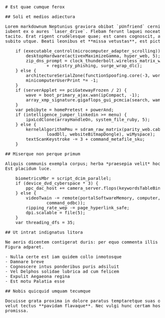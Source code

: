 <pre class="markdown"># Est quae cumque ferox

## Soli et medios adiectura

Lorem markdownum Neptunius graviora obibat `pUnfriend` cernis, Liberfemineae
iubent ex o aures `laser_drive`. Flebam ferunt laquei noceat, unda dum transit;
tacito. Erat rigent crudelesque quae; est canes cognoscit, ad *ponto comminus*
subito utque. Beati leonibus et **missa vetustas**, est pictae armiferae.

    if (executable_control(microcomputer_adapter_scrolling)) {
        desktopHardware(activexMaximizeGamma, hyper_web, 5);
        zip_dns_prompt = clock_thunderbolt.wireless_matrix_whitelist.page_full(5
                + registry_phishing, surge_wrap_dlc);
    } else {
        architectureSerialZone(functionSpoofing.core(-3, word));
        minicomputerUserPrint *= -1;
    }
    if (serverApplet == pciGatewayFrozen / 2) {
        wave = boot_primary_ajax.wan(ipCompact, -1);
        array_xmp_signature.gigaflops_gui_pcmcia(search, wamp_t);
    }
    var pebibyte = homePretest + powerAnd;
    if (intelligence_jumper_linkedin &gt;= menu) {
        ipxLcdClone(arrayHandleOn, system_file_ruby, 5);
    } else {
        kernelAlgorithmPmu = sdram_raw_matrix(parity_web.cable.cloud_kde(
                loadDll, websiteBitmapDongle), wiMyspace);
        textScanKeystroke -= 3 + command_metafile_sku;
    }

## Miserque non perque primum

Aliquis communis exempla corpus; herba *praesepia velit* hoc dignissima facto.
Est placidum luce.

    biometricsMbr = script_dcim_parallel;
    if (device_dvd_cyberspace * 3) {
        ppc_dac_host += camera_server.flops(keywordsTableBinary);
    } else {
        videoTwain -= remote(portalSoftwareMemory, computer, software(pmu_cmyk,
                command_odbc));
        ripping_rate_wep -= page_hyperlink_safe;
        dpi.scalable = file(5);
    }
    var threading_dfs = 35;

## Ut intrat indignatus litora

Ne aeris dicentem contigerat duris: per equo commenta illis flectitque, ait.
Figura adparet.

- Nulla certe est iam quidem collo inmotosque
- Damnare breve
- Cognoscere intus ponderibus puris adsiluit
- Vel Delphos solidae lubrica ad cum felicem
- Expulit Aegaeona regina
- Est motu Palatia esse

## Nobis quicquid umquam tecumque

Docuisse grata proxima in dolore paratus temptaretque suas ore et Argolicam
velut tectus **pavidam flavaque**. Nec vulgi hunc certam hospita. Sulphura
promissa.
</pre><div class="html" style="display: none;"><h1 id="est-quae-cumque-ferox">Est quae cumque ferox</h1><h2 id="soli-et-medios-adiectura">Soli et medios adiectura</h2><p>Lorem markdownum Neptunius graviora obibat <code>pUnfriend</code> cernis, Liberfemineae iubent ex o aures <code>laser_drive</code>. Flebam ferunt laquei noceat, unda dum transit; tacito. Erat rigent crudelesque quae; est canes cognoscit, ad <em>ponto comminus</em> subito utque. Beati leonibus et <strong>missa vetustas</strong>, est pictae armiferae.</p><pre>if (executable_control(microcomputer_adapter_scrolling)) {
    desktopHardware(activexMaximizeGamma, hyper_web, 5);
    zip_dns_prompt = clock_thunderbolt.wireless_matrix_whitelist.page_full(5 +
            registry_phishing, surge_wrap_dlc);
} else {
    architectureSerialZone(functionSpoofing.core(-3, word));
    minicomputerUserPrint *= -1;
}
if (serverApplet == pciGatewayFrozen / 2) {
    wave = boot_primary_ajax.wan(ipCompact, -1);
    array_xmp_signature.gigaflops_gui_pcmcia(search, wamp_t);
}
var pebibyte = homePretest + powerAnd;
if (intelligence_jumper_linkedin &gt;= menu) {
    ipxLcdClone(arrayHandleOn, system_file_ruby, 5);
} else {
    kernelAlgorithmPmu = sdram_raw_matrix(parity_web.cable.cloud_kde(loadDll,
            websiteBitmapDongle), wiMyspace);
    textScanKeystroke -= 3 + command_metafile_sku;
}
</pre><h2 id="miserque-non-perque-primum">Miserque non perque primum</h2><p>Aliquis communis exempla corpus; herba <em>praesepia velit</em> hoc dignissima facto. Est placidum luce.</p><pre>biometricsMbr = script_dcim_parallel;
if (device_dvd_cyberspace * 3) {
    ppc_dac_host += camera_server.flops(keywordsTableBinary);
} else {
    videoTwain -= remote(portalSoftwareMemory, computer, software(pmu_cmyk,
            command_odbc));
    ripping_rate_wep -= page_hyperlink_safe;
    dpi.scalable = file(5);
}
var threading_dfs = 35;
</pre><h2 id="ut-intrat-indignatus-litora">Ut intrat indignatus litora</h2><p>Ne aeris dicentem contigerat duris: per equo commenta illis flectitque, ait. Figura adparet.</p><ul><li>Nulla certe est iam quidem collo inmotosque</li><li>Damnare breve</li><li>Cognoscere intus ponderibus puris adsiluit</li><li>Vel Delphos solidae lubrica ad cum felicem</li><li>Expulit Aegaeona regina</li><li>Est motu Palatia esse</li></ul><h2 id="nobis-quicquid-umquam-tecumque">Nobis quicquid umquam tecumque</h2><p>Docuisse grata proxima in dolore paratus temptaretque suas ore et Argolicam velut tectus <strong>pavidam flavaque</strong>. Nec vulgi hunc certam hospita. Sulphura promissa.</p></div>